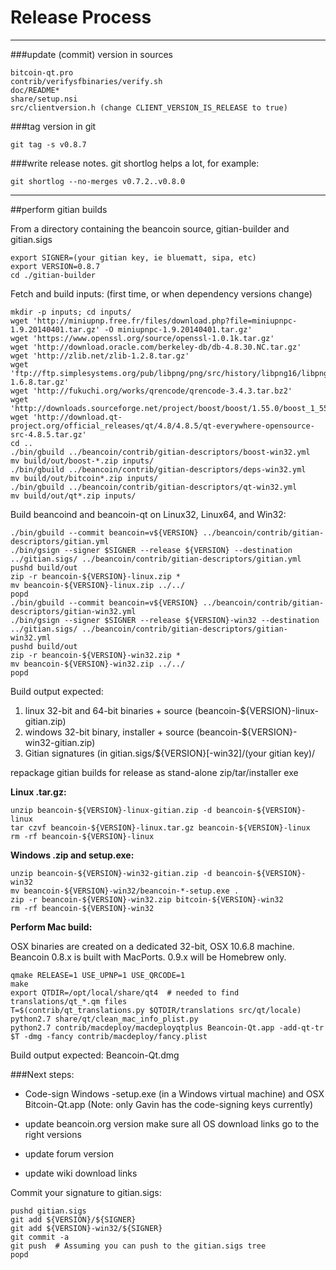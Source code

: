 Release Process
====================

* * *

###update (commit) version in sources


	bitcoin-qt.pro
	contrib/verifysfbinaries/verify.sh
	doc/README*
	share/setup.nsi
	src/clientversion.h (change CLIENT_VERSION_IS_RELEASE to true)

###tag version in git

	git tag -s v0.8.7

###write release notes. git shortlog helps a lot, for example:

	git shortlog --no-merges v0.7.2..v0.8.0

* * *

##perform gitian builds

 From a directory containing the beancoin source, gitian-builder and gitian.sigs
  
	export SIGNER=(your gitian key, ie bluematt, sipa, etc)
	export VERSION=0.8.7
	cd ./gitian-builder

 Fetch and build inputs: (first time, or when dependency versions change)

	mkdir -p inputs; cd inputs/
	wget 'http://miniupnp.free.fr/files/download.php?file=miniupnpc-1.9.20140401.tar.gz' -O miniupnpc-1.9.20140401.tar.gz'
	wget 'https://www.openssl.org/source/openssl-1.0.1k.tar.gz'
	wget 'http://download.oracle.com/berkeley-db/db-4.8.30.NC.tar.gz'
	wget 'http://zlib.net/zlib-1.2.8.tar.gz'
	wget 'ftp://ftp.simplesystems.org/pub/libpng/png/src/history/libpng16/libpng-1.6.8.tar.gz'
	wget 'http://fukuchi.org/works/qrencode/qrencode-3.4.3.tar.bz2'
	wget 'http://downloads.sourceforge.net/project/boost/boost/1.55.0/boost_1_55_0.tar.bz2'
	wget 'http://download.qt-project.org/official_releases/qt/4.8/4.8.5/qt-everywhere-opensource-src-4.8.5.tar.gz'
	cd ..
	./bin/gbuild ../beancoin/contrib/gitian-descriptors/boost-win32.yml
	mv build/out/boost-*.zip inputs/
	./bin/gbuild ../beancoin/contrib/gitian-descriptors/deps-win32.yml
	mv build/out/bitcoin*.zip inputs/
	./bin/gbuild ../beancoin/contrib/gitian-descriptors/qt-win32.yml
	mv build/out/qt*.zip inputs/

 Build beancoind and beancoin-qt on Linux32, Linux64, and Win32:
  
	./bin/gbuild --commit beancoin=v${VERSION} ../beancoin/contrib/gitian-descriptors/gitian.yml
	./bin/gsign --signer $SIGNER --release ${VERSION} --destination ../gitian.sigs/ ../beancoin/contrib/gitian-descriptors/gitian.yml
	pushd build/out
	zip -r beancoin-${VERSION}-linux.zip *
	mv beancoin-${VERSION}-linux.zip ../../
	popd
	./bin/gbuild --commit beancoin=v${VERSION} ../beancoin/contrib/gitian-descriptors/gitian-win32.yml
	./bin/gsign --signer $SIGNER --release ${VERSION}-win32 --destination ../gitian.sigs/ ../beancoin/contrib/gitian-descriptors/gitian-win32.yml
	pushd build/out
	zip -r beancoin-${VERSION}-win32.zip *
	mv beancoin-${VERSION}-win32.zip ../../
	popd

  Build output expected:

  1. linux 32-bit and 64-bit binaries + source (beancoin-${VERSION}-linux-gitian.zip)
  2. windows 32-bit binary, installer + source (beancoin-${VERSION}-win32-gitian.zip)
  3. Gitian signatures (in gitian.sigs/${VERSION}[-win32]/(your gitian key)/

repackage gitian builds for release as stand-alone zip/tar/installer exe

**Linux .tar.gz:**

	unzip beancoin-${VERSION}-linux-gitian.zip -d beancoin-${VERSION}-linux
	tar czvf beancoin-${VERSION}-linux.tar.gz beancoin-${VERSION}-linux
	rm -rf beancoin-${VERSION}-linux

**Windows .zip and setup.exe:**

	unzip beancoin-${VERSION}-win32-gitian.zip -d beancoin-${VERSION}-win32
	mv beancoin-${VERSION}-win32/beancoin-*-setup.exe .
	zip -r beancoin-${VERSION}-win32.zip bitcoin-${VERSION}-win32
	rm -rf beancoin-${VERSION}-win32

**Perform Mac build:**

  OSX binaries are created on a dedicated 32-bit, OSX 10.6.8 machine.
  Beancoin 0.8.x is built with MacPorts.  0.9.x will be Homebrew only.

	qmake RELEASE=1 USE_UPNP=1 USE_QRCODE=1
	make
	export QTDIR=/opt/local/share/qt4  # needed to find translations/qt_*.qm files
	T=$(contrib/qt_translations.py $QTDIR/translations src/qt/locale)
	python2.7 share/qt/clean_mac_info_plist.py
	python2.7 contrib/macdeploy/macdeployqtplus Beancoin-Qt.app -add-qt-tr $T -dmg -fancy contrib/macdeploy/fancy.plist

 Build output expected: Beancoin-Qt.dmg

###Next steps:

* Code-sign Windows -setup.exe (in a Windows virtual machine) and
  OSX Bitcoin-Qt.app (Note: only Gavin has the code-signing keys currently)

* update beancoin.org version
  make sure all OS download links go to the right versions

* update forum version

* update wiki download links

Commit your signature to gitian.sigs:

	pushd gitian.sigs
	git add ${VERSION}/${SIGNER}
	git add ${VERSION}-win32/${SIGNER}
	git commit -a
	git push  # Assuming you can push to the gitian.sigs tree
	popd

